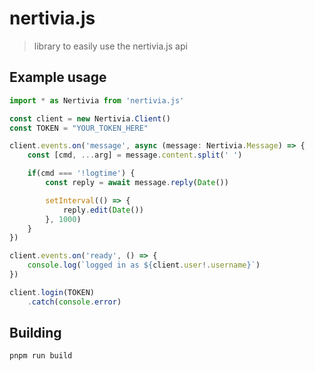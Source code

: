 # nertivia.js
> library to easily use the nertivia.js api

## Example usage
```ts
import * as Nertivia from 'nertivia.js'

const client = new Nertivia.Client()
const TOKEN = "YOUR_TOKEN_HERE"

client.events.on('message', async (message: Nertivia.Message) => {
	const [cmd, ...arg] = message.content.split(' ')

	if(cmd === '!logtime') {
		const reply = await message.reply(Date())

		setInterval(() => {
			reply.edit(Date())
		}, 1000)
	}
})

client.events.on('ready', () => {
	console.log(`logged in as ${client.user!.username}`)
})

client.login(TOKEN)
	.catch(console.error)
```

## Building
```
pnpm run build
```
